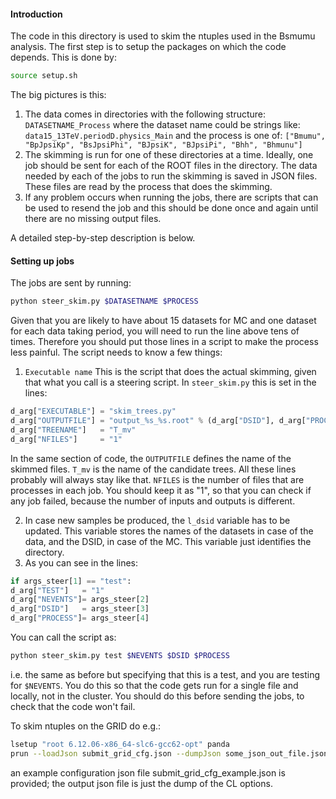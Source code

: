 #### Introduction
The code in this directory is used to skim the ntuples used in the Bsmumu analysis. The first step is to setup the packages on which the code depends. This is done by:
```bash
source setup.sh
```
The big pictures is this:
1. The data comes in directories with the following structure:
`DATASETNAME_Process`
where the dataset name could be strings like:
`data15_13TeV.periodD.physics_Main`
and the process is one of:
`["Bmumu", "BpJpsiKp", "BsJpsiPhi", "BJpsiK", "BJpsiPi", "Bhh", "Bhmunu"]`
2. The skimming is run for one of these directories at a time. Ideally, one job should be sent for each of the ROOT files in the directory. The data needed by each of the jobs to run the skimming is saved in JSON files. These files are read by the process that does the skimming.
3. If any problem occurs when running the jobs, there are scripts that can be used to resend the job and this should be done once and again until there are no missing output files.

A detailed step-by-step description is below.
#### Setting up jobs
The jobs are sent by running:

```bash
python steer_skim.py $DATASETNAME $PROCESS
```
Given that you are likely to have about 15 datasets for MC and one dataset for each data taking period, you will need to run the line above tens of times. Therefore you should put those lines in a script to make the process less painful.
The script needs to know a few things:
1. `Executable name` This is the script that does the actual skimming, given that what you call is a steering script. In `steer_skim.py` this is set in the lines:
```python
d_arg["EXECUTABLE"] = "skim_trees.py"
d_arg["OUTPUTFILE"] = "output_%s_%s.root" % (d_arg["DSID"], d_arg["PROCESS"])
d_arg["TREENAME"]   = "T_mv"
d_arg["NFILES"]     = "1" 
```
In the same section of code, the `OUTPUTFILE` defines the name of the skimmed files. `T_mv` is the name of the candidate trees. All these lines probably will always stay like that. `NFILES` is the number of files that are processes in each job. You should keep it as "1", so that you can check if any job failed, because the number of inputs and outputs is different.

2. In case new samples be produced, the `l_dsid` variable has to be updated. This variable stores the names of the datasets in case of the data, and the DSID, in case of the MC. This variable just identifies the directory.
3. As you can see in the lines:
```python
if args_steer[1] == "test":
d_arg["TEST"]   = "1"
d_arg["NEVENTS"]= args_steer[2]
d_arg["DSID"]   = args_steer[3]
d_arg["PROCESS"]= args_steer[4] 
```
You can call the script as:

```bash
python steer_skim.py test $NEVENTS $DSID $PROCESS
```
i.e. the same as before but specifying that this is a test, and you are testing for `$NEVENTS`. You do this so that the code gets run for a single file and locally, not in the cluster. You should do this before sending the jobs, to check that the code won't fail.

To skim ntuples on the GRID do e.g.:
```bash
lsetup "root 6.12.06-x86_64-slc6-gcc62-opt" panda
prun --loadJson submit_grid_cfg.json --dumpJson some_json_out_file.json
```
an example configuration json file submit_grid_cfg_example.json is provided; the output json file is just the dump of the CL options.
